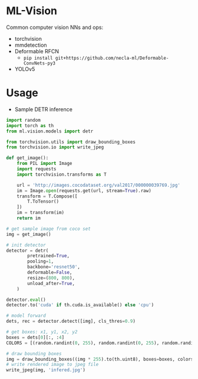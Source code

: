 # ML-Vision

Common computer vision NNs and ops:
- torchvision
- mmdetection
- Deformable RFCN
    * `pip install git+https://github.com/necla-ml/Deformable-ConvNets-py3`
- YOLOv5

# Usage

- Sample DETR inference
```py
import random
import torch as th
from ml.vision.models import detr

from torchvision.utils import draw_bounding_boxes
from torchvision.io import write_jpeg

def get_image():
    from PIL import Image 
    import requests
    import torchvision.transforms as T

    url = 'http://images.cocodataset.org/val2017/000000039769.jpg'
    im = Image.open(requests.get(url, stream=True).raw)
    transform = T.Compose([
        T.ToTensor()
    ])
    im = transform(im)
    return im

# get sample image from coco set
img = get_image()

# init detector
detector = detr(
        pretrained=True,
        pooling=1,
        backbone='resnet50',
        deformable=False,
        resize=(800, 800),
        unload_after=True,
    )

detector.eval()
detector.to('cuda' if th.cuda.is_available() else 'cpu')

# model forward
dets, rec = detector.detect([img], cls_thres=0.9)

# get boxes: x1, y1, x2, y2
boxes = dets[0][:, :4]
COLORS = [(random.randint(0, 255), random.randint(0, 255), random.randint(0, 255)) for i in range(len(boxes))]

# draw bounding boxes 
img = draw_bounding_boxes((img * 255).to(th.uint8), boxes=boxes, colors=COLORS)
# write rendered image to jpeg file
write_jpeg(img, 'infered.jpg')
```